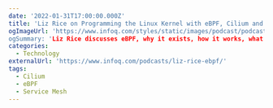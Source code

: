```yaml
---
date: '2022-01-31T17:00:00.000Z'
title: 'Liz Rice on Programming the Linux Kernel with eBPF, Cilium and Service Meshes'
ogImageUrl: 'https://www.infoq.com/styles/static/images/podcast/podcast-infoq.png
ogSummary: 'Liz Rice discusses eBPF, why it exists, how it works, what you can and can’t do with it, and Cilium'
categories:
  - Technology
externalUrl: 'https://www.infoq.com/podcasts/liz-rice-ebpf/'
tags:
  - Cilium
  - eBPF
  - Service Mesh
---
```

